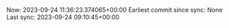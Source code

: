 Now: 2023-09-24 11:36:23.374065+00:00 Earliest commit since sync: None Last sync: 2023-09-24 09:10:45+00:00

